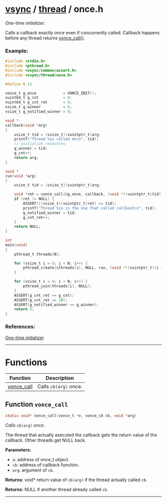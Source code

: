 #  [vsync](../README.md) / [thread](README.md) / once.h
_One-time initializer._ 

Calls a callback exactly once even if concurrently called. Callback happens before any thread returns [vonce_call()](once.h.md#function-vonce_call).


### Example:



```c
#include <stdio.h>
#include <pthread.h>
#include <vsync/common/assert.h>
#include <vsync/thread/once.h>

#define N 12

vonce_t g_once            = VONCE_INIT();
vuint64_t g_cnt           = 0;
vuint64_t g_cnt_ret       = 0;
vsize_t g_winner          = 0;
vsize_t g_notified_winner = 0;

void *
callback(void *arg)
{
    vsize_t tid = (vsize_t)(vuintptr_t)arg;
    printf("Thread %zu called me\n", tid);
    // initialize resources
    g_winner = tid;
    g_cnt++;
    return arg;
}

void *
run(void *arg)
{
    vsize_t tid = (vsize_t)(vuintptr_t)arg;

    void *ret = vonce_call(&g_once, callback, (void *)(vuintptr_t)tid);
    if (ret != NULL) {
        ASSERT(((vsize_t)(vuintptr_t)ret) == tid);
        printf("Thread %zu is the one that called callback\n", tid);
        g_notified_winner = tid;
        g_cnt_ret++;
    }
    return NULL;
}

int
main(void)
{
    pthread_t threads[N];

    for (vsize_t i = 0; i < N; i++) {
        pthread_create(&threads[i], NULL, run, (void *)(vuintptr_t)(i + 1));
    }

    for (vsize_t i = 0; i < N; i++) {
        pthread_join(threads[i], NULL);
    }
    ASSERT(g_cnt_ret == g_cnt);
    ASSERT(g_cnt_ret == 1U);
    ASSERT(g_notified_winner == g_winner);
    return 0;
}
```




### References:
 [One-time initializer](https://www.remlab.net/op/futex-misc.shtml) 

---
# Functions 

| Function | Description |
|---|---|
| [vonce_call](once.h.md#function-vonce_call) | Calls `cb(arg)` once.  |

##  Function `vonce_call`

```c
static void* vonce_call(vonce_t *o, vonce_cb cb, void *arg)
``` 
_Calls_ `cb(arg)` _once._ 


The thread that actually executed the callback gets the return value of the callback. Other threads get NULL back.



**Parameters:**

- `o`: address of once_t object. 
- `cb`: address of callback function. 
- `arg`: argument of `cb`. 


**Returns:** void* return value of `cb(arg)` if the thread actually called `cb`. 

**Returns:** NULL if another thread already called `cb`. 




---
